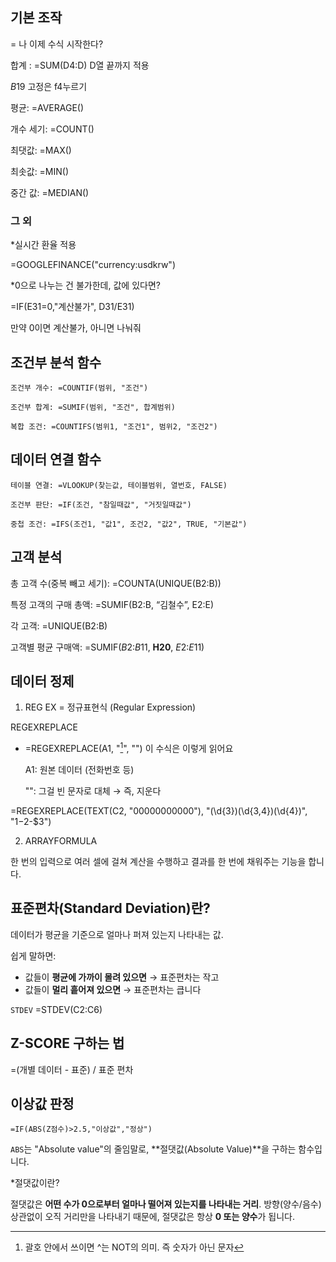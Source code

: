 ## 기본 조작

= 나 이제 수식 시작한다?

합계 : =SUM(D4:D) D열 끝까지 적용

$B$19 고정은 f4누르기

평균: =AVERAGE()

개수 세기: =COUNT()

최댓값: =MAX()

최솟값: =MIN()

중간 값: =MEDIAN()

### 그 외
*실시간 환율 적용

=GOOGLEFINANCE("currency:usdkrw")

*0으로 나누는 건 불가한데, 값에 있다면?

=IF(E31=0,"계산불가", D31/E31)

만약 0이면 계산불가, 아니면 나눠줘
## **조건부 분석 함수**

```
조건부 개수: =COUNTIF(범위, "조건")

조건부 합계: =SUMIF(범위, "조건", 합계범위)

복합 조건: =COUNTIFS(범위1, "조건1", 범위2, "조건2")
```

## **데이터 연결 함수**
```
테이블 연결: =VLOOKUP(찾는값, 테이블범위, 열번호, FALSE)

조건부 판단: =IF(조건, "참일때값", "거짓일때값")

중첩 조건: =IFS(조건1, "값1", 조건2, "값2", TRUE, "기본값")
```

## 고객 분석

총 고객 수(중복 빼고 세기):  =COUNTA(UNIQUE(B2:B))

특정 고객의 구매 총액: =SUMIF(B2:B, “김철수”, E2:E)

각 고객: =UNIQUE(B2:B)

고객별 평균 구매액: =SUMIF($B$2:$B$11, **H20**, $E$2:$E$11)

## 데이터 정제

1. REG EX = 정규표현식 (Regular Expression)

REGEXREPLACE

- =REGEXREPLACE(A1, "[^0-9]", "")
이 수식은 이렇게 읽어요
    
    A1: 원본 데이터 (전화번호 등)
    
    [^0-9]: 괄호 안에서 쓰이면 ^는 NOT의 의미. 즉 숫자가 아닌 문자
    
    "": 그걸 빈 문자로 대체 → 즉, 지운다
    

=REGEXREPLACE(TEXT(C2, "00000000000"), "(\d{3})(\d{3,4})(\d{4})", "$1-$2-$3")

2. ARRAYFORMULA

한 번의 입력으로 여러 셀에 걸쳐 계산을 수행하고 결과를 한 번에 채워주는 기능을 합니다.

## 표준편차(Standard Deviation)란?

데이터가 평균을 기준으로 얼마나 퍼져 있는지 나타내는 값.

쉽게 말하면:

- 값들이 **평균에 가까이 몰려 있으면** → 표준편차는 작고
- 값들이 **멀리 흩어져 있으면** → 표준편차는 큽니다

`STDEV` =STDEV(C2:C6)

## Z-SCORE 구하는 법

=(개별 데이터 - 표준) / 표준 편차

## 이상값 판정

 `=IF(ABS(Z점수)>2.5,"이상값","정상")`

`ABS`는 "Absolute value"의 줄임말로, **절댓값(Absolute Value)**을 구하는 함수입니다.

*절댓값이란?

절댓값은 **어떤 수가 0으로부터 얼마나 떨어져 있는지를 나타내는 거리**. 방향(양수/음수) 상관없이 오직 거리만을 나타내기 때문에, 절댓값은 항상 **0 또는 양수**가 됩니다.